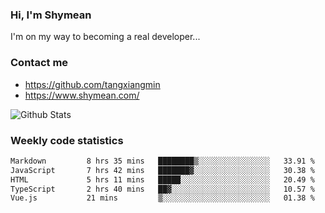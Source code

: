 ### Hi, I'm Shymean

I'm on my way to becoming a real developer...

### Contact me

- <https://github.com/tangxiangmin>
- <https://www.shymean.com/>

![Github Stats](https://github-readme-stats.vercel.app/api?username=tangxiangmin&show_icons=true&theme=dark)


###  Weekly code statistics

<!--START_SECTION:waka-->

```txt
Markdown         8 hrs 35 mins   ████████▒░░░░░░░░░░░░░░░░   33.91 %
JavaScript       7 hrs 42 mins   ███████▓░░░░░░░░░░░░░░░░░   30.38 %
HTML             5 hrs 11 mins   █████░░░░░░░░░░░░░░░░░░░░   20.49 %
TypeScript       2 hrs 40 mins   ██▓░░░░░░░░░░░░░░░░░░░░░░   10.57 %
Vue.js           21 mins         ▒░░░░░░░░░░░░░░░░░░░░░░░░   01.38 %
```

<!--END_SECTION:waka-->